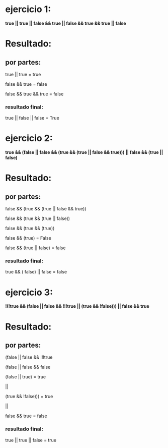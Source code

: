 # ejercicio 1: 

**true || true || false && true || false && true && true || false**
# Resultado:
## por partes:

true || true = true

false && true = false

false && true && true = false

### resultado final:
true || false || false = True

# ejercicio 2: 

**true && (false || false && (true && (true || false && true))) || false && (true || false)**

# Resultado:
## por partes:




false && (true && (true || false && true))

false && (true && (true || false))

false && (true && (true))

false && (true) = False


false && (true || false) = false

### resultado final:

true && ( false) || false = false


# ejercicio 3: 

**!(!true && (false || false && !!!true || (true && !false))) || false && true** 

# Resultado:
## por partes:

(false || false && !!!true 

(false || false && false

(false || true) = true


||

(true && !false))) = true

||

false && true = false


### resultado final:

true || true || false = true
